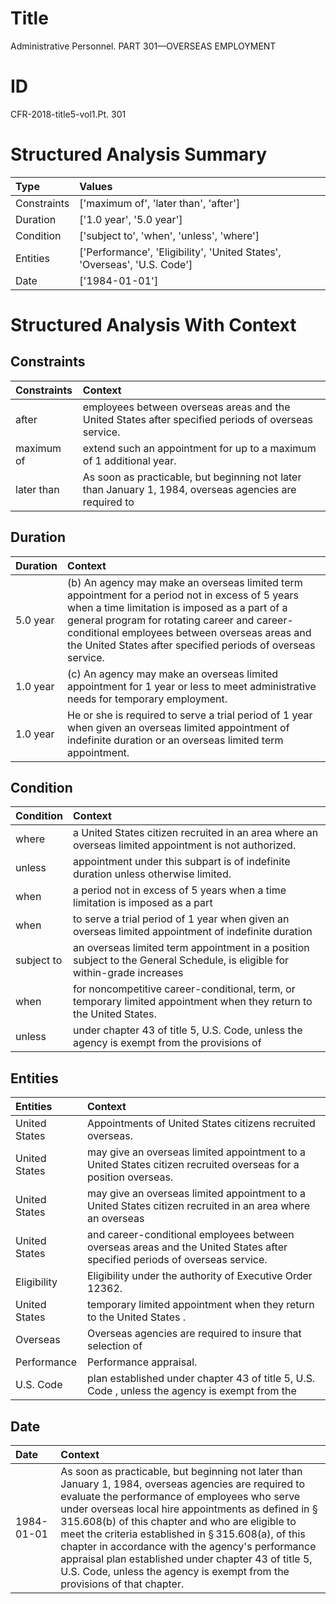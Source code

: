 # Title

 Administrative Personnel. PART 301—OVERSEAS EMPLOYMENT


# ID

 CFR-2018-title5-vol1.Pt. 301


# Structured Analysis Summary

| Type        | Values                                                                   |
|:------------|:-------------------------------------------------------------------------|
| Constraints | ['maximum of', 'later than', 'after']                                    |
| Duration    | ['1.0 year', '5.0 year']                                                 |
| Condition   | ['subject to', 'when', 'unless', 'where']                                |
| Entities    | ['Performance', 'Eligibility', 'United States', 'Overseas', 'U.S. Code'] |
| Date        | ['1984-01-01']                                                           |


# Structured Analysis With Context

 


## Constraints

| Constraints   | Context                                                                                                  |
|:--------------|:---------------------------------------------------------------------------------------------------------|
| after         | employees between overseas areas and the United States after  specified periods of overseas service.     |
| maximum of    | extend such an appointment for up to a maximum of  1 additional year.                                    |
| later than    | As soon as practicable, but beginning not  later than January 1, 1984, overseas agencies are required to |


## Duration

| Duration   | Context                                                                                                                                                                                                                                                                                                           |
|:-----------|:------------------------------------------------------------------------------------------------------------------------------------------------------------------------------------------------------------------------------------------------------------------------------------------------------------------|
| 5.0 year   | (b) An agency may make an overseas limited term appointment for a period not in excess of 5 years when a time limitation is imposed as a part of a general program for rotating career and career-conditional employees between overseas areas and the United States after specified periods of overseas service. |
| 1.0 year   | (c) An agency may make an overseas limited appointment for 1 year or less to meet administrative needs for temporary employment.                                                                                                                                                                                  |
| 1.0 year   | He or she is required to serve a trial period of 1 year when given an overseas limited appointment of indefinite duration or an overseas limited term appointment.                                                                                                                                                |


## Condition

| Condition   | Context                                                                                                                    |
|:------------|:---------------------------------------------------------------------------------------------------------------------------|
| where       | a United States citizen recruited in an area where  an overseas limited appointment is not authorized.                     |
| unless      | appointment under this subpart is of indefinite duration unless  otherwise limited.                                        |
| when        | a period not in excess of 5 years when a time limitation is imposed as a part                                              |
| when        | to serve a trial period of 1 year when given an overseas limited appointment of indefinite duration                        |
| subject to  | an overseas limited term appointment in a position subject to the General Schedule, is eligible for within-grade increases |
| when        | for noncompetitive career-conditional, term, or temporary limited appointment when  they return to the United States.      |
| unless      | under chapter 43 of title 5, U.S. Code, unless the agency is exempt from the provisions of                                 |


## Entities

| Entities      | Context                                                                                                                     |
|:--------------|:----------------------------------------------------------------------------------------------------------------------------|
| United States | Appointments of  United States  citizens recruited overseas.                                                                |
| United States | may give an overseas limited appointment to a United States  citizen recruited overseas for a position overseas.            |
| United States | may give an overseas limited appointment to a United States citizen recruited in an area where an overseas                  |
| United States | and career-conditional employees between overseas areas and the United States  after specified periods of overseas service. |
| Eligibility   | Eligibility  under the authority of Executive Order 12362.                                                                  |
| United States | temporary limited appointment when they return to the United States .                                                       |
| Overseas      | Overseas agencies are required to insure that selection of                                                                  |
| Performance   | Performance  appraisal.                                                                                                     |
| U.S. Code     | plan established under chapter 43 of title 5, U.S. Code , unless the agency is exempt from the                              |


## Date

| Date       | Context                                                                                                                                                                                                                                                                                                                                                                                                                                                                                                                                |
|:-----------|:---------------------------------------------------------------------------------------------------------------------------------------------------------------------------------------------------------------------------------------------------------------------------------------------------------------------------------------------------------------------------------------------------------------------------------------------------------------------------------------------------------------------------------------|
| 1984-01-01 | As soon as practicable, but beginning not later than January 1, 1984, overseas agencies are required to evaluate the performance of employees who serve under overseas local hire appointments as defined in &#167;&#8201;315.608(b) of this chapter and who are eligible to meet the criteria established in &#167;&#8201;315.608(a), of this chapter in accordance with the agency's performance appraisal plan established under chapter 43 of title 5, U.S. Code, unless the agency is exempt from the provisions of that chapter. |


